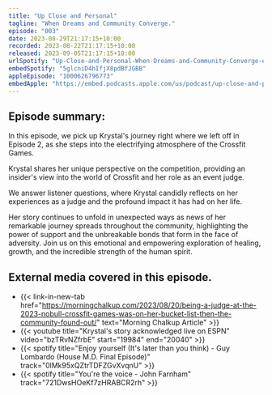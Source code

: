 ```yaml
---
title: "Up Close and Personal"
tagline: "When Dreams and Community Converge."
episode: "003"
date: 2023-08-29T21:17:15+10:00
recorded: 2023-08-22T21:17:15+10:00
released: 2023-09-05T21:17:15+10:00
urlSpotify: "Up-Close-and-Personal-When-Dreams-and-Community-Converge-e28ucef"
embedSpotify: "5glcniD4hIfjX8pdBfJGBB"
appleEpisode: "1000626796773"
embedApple: "https://embed.podcasts.apple.com/us/podcast/up-close-and-personal-when-dreams-and-community-converge/id1700042264?i=1000626796773"
---
```

## Episode summary:
In this episode, we pick up Krystal's journey right where we left off in Episode 2, as she steps into the electrifying atmosphere of the Crossfit Games. 

Krystal shares her unique perspective on the competition, providing an insider's view into the world of Crossfit and her role as an event judge.

We answer listener questions, where Krystal candidly reflects on her experiences as a judge and the profound impact it has had on her life. 

Her story continues to unfold in unexpected ways as news of her remarkable journey spreads throughout the community, highlighting the power of support and the unbreakable bonds that form in the face of adversity. Join us on this emotional and empowering exploration of healing, growth, and the incredible strength of the human spirit.


## External media covered in this episode.

* {{< link-in-new-tab href="https://morningchalkup.com/2023/08/20/being-a-judge-at-the-2023-nobull-crossfit-games-was-on-her-bucket-list-then-the-community-found-out/" text="Morning Chalkup Article" >}}
* {{< youtube title="Krystal's story acknowledged live on ESPN" video="bzTRvNZfrbE" start="19984" end="20040" >}}
* {{< spotify title="Enjoy yourself (It's later than you think) - Guy Lombardo (House M.D. Final Episode)" track="0lMk95xQZtrTDFZGvXvqnU" >}}
* {{< spotify title="You're the voice - John Farnham" track="721DwsHOeKf7zHRABCR2rh" >}}

